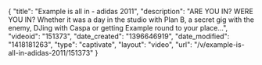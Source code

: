 {
    "title": "Example is all in - adidas 2011",
    "description": "ARE YOU IN? WERE YOU IN? Whether it was a day in the studio with Plan B, a secret gig with the enemy, DJing with Caspa or getting Example round to your place...",
    "videoid": "151373",
    "date_created": "1396646919",
    "date_modified": "1418181263",
    "type": "captivate",
    "layout": "video",
    "url": "\/v\/example-is-all-in-adidas-2011\/151373"
}